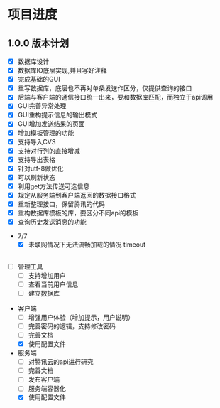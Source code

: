 # 项目进度

<!-- 主板本.功能.bug -->
## 1.0.0 版本计划

- [x] 数据库设计
- [x] 数据库IO底层实现,并且写好注释
- [x] 完成基础的GUI
- [x] 重写数据库，底层也不再对单条发送作区分，仅提供查询的接口
- [x] 后端与客户端的通信接口统一出来，要和数据库匹配，而独立于api调用
- [x] GUI完善异常处理
- [x] GUI重构提示信息的输出模式
- [x] GUI增加发送结果的页面
- [x] 增加模板管理的功能
- [x] 支持导入CVS
- [x] 支持对行列的直接增减
- [x] 支持导出表格
- [x] 针对utf-8做优化
- [x] 可以刷新状态
- [x] 利用get方法传送可选信息
- [x] 规定从服务端到客户端返回的数据接口格式
- [x] 重新整理接口，保留腾讯的代码
- [x] 重构数据库模板的库，要区分不同api的模板
- [x] 查询历史发送消息的功能
- 7/7
  - [x] 未联网情况下无法流畅加载的情况 timeout

##
- [ ] 管理工具
  - [ ] 支持增加用户
  - [ ] 查看当前用户信息
  - [ ] 建立数据库
- 客户端
  - [ ] 增强用户体验（增加提示，用户说明）
  - [ ] 完善密码的逻辑，支持修改密码
  - [ ] 完善文档
  - [x] 使用配置文件
- 服务端
  - [ ] 对腾讯云的api进行研究
  - [ ] 完善文档
  - [ ] 发布客户端
  - [ ] 服务端容器化
  - [x] 使用配置文件
